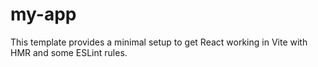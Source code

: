 # my-app

This template provides a minimal setup to get React working in Vite with HMR and some ESLint rules.